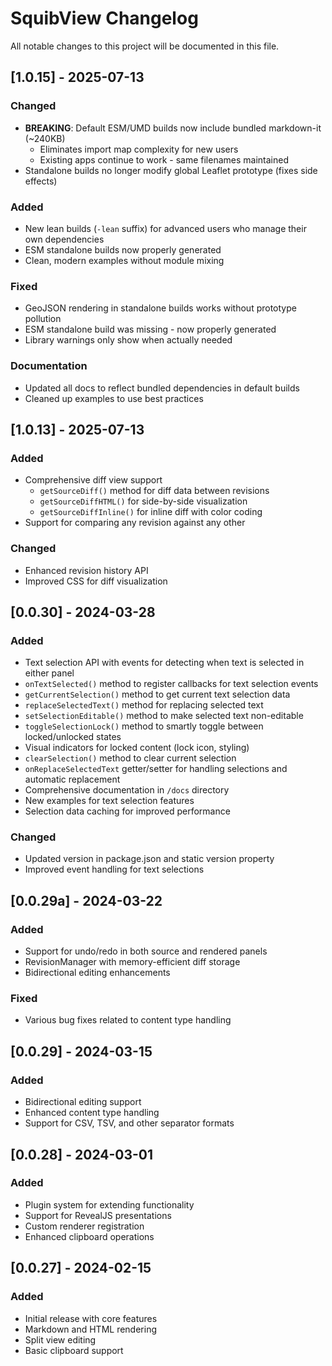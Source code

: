 # SquibView Changelog

All notable changes to this project will be documented in this file.

## [1.0.15] - 2025-07-13
### Changed
- **BREAKING**: Default ESM/UMD builds now include bundled markdown-it (~240KB)
  - Eliminates import map complexity for new users
  - Existing apps continue to work - same filenames maintained
- Standalone builds no longer modify global Leaflet prototype (fixes side effects)

### Added
- New lean builds (`-lean` suffix) for advanced users who manage their own dependencies
- ESM standalone builds now properly generated
- Clean, modern examples without module mixing

### Fixed
- GeoJSON rendering in standalone builds works without prototype pollution
- ESM standalone build was missing - now properly generated
- Library warnings only show when actually needed

### Documentation
- Updated all docs to reflect bundled dependencies in default builds
- Cleaned up examples to use best practices

## [1.0.13] - 2025-07-13
### Added
- Comprehensive diff view support
  - `getSourceDiff()` method for diff data between revisions
  - `getSourceDiffHTML()` for side-by-side visualization
  - `getSourceDiffInline()` for inline diff with color coding
- Support for comparing any revision against any other

### Changed
- Enhanced revision history API
- Improved CSS for diff visualization

## [0.0.30] - 2024-03-28
### Added
- Text selection API with events for detecting when text is selected in either panel
- `onTextSelected()` method to register callbacks for text selection events
- `getCurrentSelection()` method to get current text selection data
- `replaceSelectedText()` method for replacing selected text
- `setSelectionEditable()` method to make selected text non-editable
- `toggleSelectionLock()` method to smartly toggle between locked/unlocked states
- Visual indicators for locked content (lock icon, styling)
- `clearSelection()` method to clear current selection
- `onReplaceSelectedText` getter/setter for handling selections and automatic replacement
- Comprehensive documentation in `/docs` directory
- New examples for text selection features
- Selection data caching for improved performance

### Changed
- Updated version in package.json and static version property
- Improved event handling for text selections

## [0.0.29a] - 2024-03-22
### Added
- Support for undo/redo in both source and rendered panels
- RevisionManager with memory-efficient diff storage
- Bidirectional editing enhancements

### Fixed
- Various bug fixes related to content type handling

## [0.0.29] - 2024-03-15
### Added
- Bidirectional editing support 
- Enhanced content type handling
- Support for CSV, TSV, and other separator formats

## [0.0.28] - 2024-03-01
### Added
- Plugin system for extending functionality
- Support for RevealJS presentations
- Custom renderer registration
- Enhanced clipboard operations

## [0.0.27] - 2024-02-15
### Added
- Initial release with core features
- Markdown and HTML rendering
- Split view editing
- Basic clipboard support